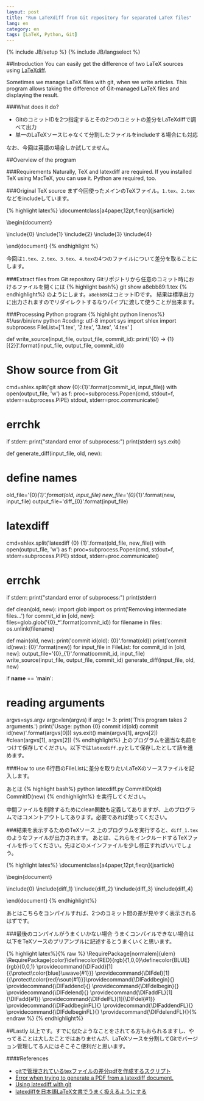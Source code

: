 ```yaml
---
layout: post
title: "Run LaTeXdiff from Git repository for separated LaTeX files"
lang: en
category: en
tags: [LaTeX, Python, Git]
---
```

{% include JB/setup %}
{% include JB/langselect %}

<!--Run LaTeXdiff from Git repository for separated LaTeX files-->

##Introduction
You can easily get the difference of two LaTeX sources using [LaTeXdiff](http://crypto.junod.info/2010/07/03/latexdiff/).

Sometimes we manage LaTeX files with git, when we write articles.
This program allows taking the difference of Git-managed LaTeX files and displaying the result. 

###What does it do?

* GitのコミットIDを2つ指定するとその2つのコミットの差分をLaTeXdiffで調べて出力
* 単一のLaTeXソースじゃなくて分割したファイルをincludeする場合にも対応

なお、今回は英語の場合しか試してません。


##Overview of the program

###Requirements
Naturally, TeX and latexdiff are required.
If you installed TeX using MacTeX, you can use it.
Python are required, too.

###Original TeX source
まず今回使ったメインのTeXファイル。``1.tex``、``2.tex``などをincludeしています。

{% highlight latex%}
\documentclass[a4paper,12pt,fleqn]{jsarticle}

\begin{document}

\include{0}
\include{1}
\include{2}
\include{3}
\include{4}

\end{document}
{% endhighlight %}

今回は``1.tex``、``2.tex``、``3.tex``、``4.tex``の4つのファイルについて差分を取ることにします。

###Extract files from Git repository
Gitリポジトリから任意のコミット時におけるファイルを開くには
{% highlight bash%}
git show a8ebb89:1.tex
{% endhighlight%}
のようにします。``a8ebb89``はコミットIDです。
結果は標準出力に出力されますのでリダイレクトするなりパイプに渡して使うことが出来ます。

###Processing Python program
{% highlight python linenos%}
#!/usr/bin/env python
#coding: utf-8
import sys
import shlex
import subprocess
FileList=['1.tex', '2.tex', '3.tex', '4.tex' ]

def write_source(input_file, output_file, commit_id):
   print('{0} -> {1} [{2}]'.format(input_file, output_file, commit_id))
   # Show source from Git
   cmd=shlex.split('git show {0}:{1}'.format(commit_id, input_file))
   with open(output_file, 'w') as f:
      proc=subprocess.Popen(cmd, stdout=f, stderr=subprocess.PIPE)
   stdout, stderr=proc.communicate()
   # errchk
   if stderr:
      print("standard error of subprocess:")
      print(stderr)
      sys.exit()


def generate_diff(input_file, old, new):
   # define names
   old_file='{0}_{1}'.format(old, input_file)
   new_file='{0}_{1}'.format(new, input_file)
   output_file='diff_{0}'.format(input_file)
   # latexdiff
   cmd=shlex.split('latexdiff {0} {1}'.format(old_file, new_file))
   with open(output_file, 'w') as f:
      proc=subprocess.Popen(cmd, stdout=f, stderr=subprocess.PIPE)
   stdout, stderr=proc.communicate()
   # errchk
   if stderr:
      print("standard error of subprocess:")
      print(stderr)


def clean(old, new):
   import glob
   import os
   print('Removing intermediate files...')
   for commit_id in [old, new]:
      files=glob.glob('{0}_*'.format(commit_id))
      for filename in files:
         os.unlink(filename)


def main(old, new):
   print('commit id(old): {0}'.format(old))
   print('commit id(new): {0}'.format(new))
   for input_file in FileList:
      for commit_id in [old, new]:
         output_file='{0}_{1}'.format(commit_id, input_file)
         write_source(input_file, output_file, commit_id)
      generate_diff(input_file, old, new)


if __name__ == '__main__':
   # reading arguments
   argvs=sys.argv
   argc=len(argvs)
   if argc != 3:
      print('This program takes 2 arguments.')
      print('Usage: python {0} commit id(old) commit id(new)'.format(argvs[0]))
      sys.exit()
   main(argvs[1], argvs[2])
   #clean(argvs[1], argvs[2])
{% endhighlight%}
上のプログラムを適当な名前をつけて保存してください。以下では``latexdiff.py``として保存したとして話を進めます。

###How to use
6行目のFileListに差分を取りたいLaTeXのソースファイルを記入します。

あとは
{% highlight bash%}
python latexdiff.py CommitID(old) CommitID(new)
{% endhighlight%}
を実行してください。

中間ファイルを削除するためにclean関数も定義してありますが、上のプログラムではコメントアウトしてあります。必要であれば使ってください。

###結果を表示するためのTeXソース
上のプログラムを実行すると、``diff_1.tex``のようなファイルが出力されます。
あとは、これらをインクルードするTeXファイルを作ってください。先ほどのメインファイルを少し修正すればいいでしょう。

{% highlight latex%}
\documentclass[a4paper,12pt,fleqn]{jsarticle}

\begin{document}

\include{0}
\include{diff_1}
\include{diff_2}
\include{diff_3}
\include{diff_4}

\end{document}
{% endhighlight%}

あとはこちらをコンパイルすれば、2つのコミット間の差が見やすく表示されるはずです。

###最後のコンパイルがうまくいかない場合
うまくコンパイルできない場合は以下をTeXソースのプリアンブルに記述するとうまくいくと思います。

{% highlight latex%}{% raw %}
\RequirePackage[normalem]{ulem}
\RequirePackage{color}\definecolor{RED}{rgb}{1,0,0}\definecolor{BLUE}{rgb}{0,0,1}
\providecommand{\DIFadd}[1]{{\protect\color{blue}\uwave{#1}}}
\providecommand{\DIFdel}[1]{{\protect\color{red}\sout{#1}}}\providecommand{\DIFaddbegin}{}
\providecommand{\DIFaddend}{}
\providecommand{\DIFdelbegin}{}
\providecommand{\DIFdelend}{}
\providecommand{\DIFaddFL}[1]{\DIFadd{#1}}
\providecommand{\DIFdelFL}[1]{\DIFdel{#1}}
\providecommand{\DIFaddbeginFL}{}
\providecommand{\DIFaddendFL}{}
\providecommand{\DIFdelbeginFL}{}
\providecommand{\DIFdelendFL}{}{% endraw %}
{% endhighlight%}

##Lastly
以上です。すでに似たようなことをされてる方もおられるますし、やってることは大したことではありませんが、LaTeXソースを分割してGitでバージョン管理してる人にはそこそこ便利だと思います。


####References
* [gitで管理されているtexファイルの差分pdfを作成するスクリプト](http://qiita.com/kuranari_tm/items/73a276c3d1e4e2cf139e)
* [Error when trying to generate a PDF from a latexdiff document.](http://tex.stackexchange.com/questions/15121/error-when-trying-to-generate-a-pdf-from-a-latexdiff-document)
* [Using latexdiff with git](http://tex.stackexchange.com/questions/1325/using-latexdiff-with-git)
* [latexdiffを日本語LaTeX文書でうまく扱えるようにする](http://sky-y.hatenablog.jp/entry/2013/02/03/010723)